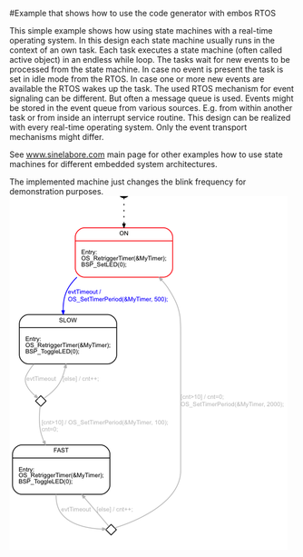 #Example that shows how to use the code generator with embos RTOS

This simple example shows how using state machines with a real-time operating system. In this design each state machine usually runs in the context of an own task. Each task executes a state machine (often called active object) in an endless while loop. The tasks wait for new events to be processed from the state machine. In case no event is present the task is set in idle mode from the RTOS. In case one or more new events are available the RTOS wakes up the task. The used RTOS mechanism for event signaling can be different. But often a message queue is used. Events might be stored in the event queue from various sources. E.g. from within another task or from inside an interrupt service routine. This design can be realized with every real-time operating system. Only the event transport mechanisms might differ. 

See www.sinelabore.com main page for other examples how to use state machines for different embedded system architectures.

The implemented machine just changes the blink frequency for demonstration purposes.
![state machine](state_model/model.png)